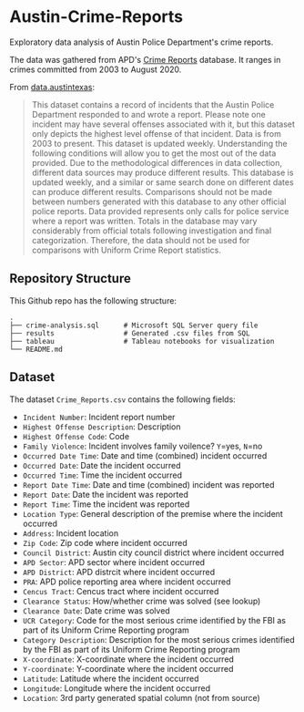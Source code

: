 # Austin-Crime-Reports

Exploratory data analysis of Austin Police Department's crime reports.

The data was gathered from APD's [Crime Reports](https://data.austintexas.gov/Public-Safety/Crime-Reports/fdj4-gpfu) database. It ranges in crimes committed from 2003 to August 2020. 

From [data.austintexas](https://data.austintexas.gov/Public-Safety/Crime-Reports/fdj4-gpfu):
> This dataset contains a record of incidents that the Austin Police Department responded to and wrote a report. Please note one incident may have several offenses associated with it, but this dataset only depicts the highest level offense of that incident. Data is from 2003 to present. This dataset is updated weekly. Understanding the following conditions will allow you to get the most out of the data provided. Due to the methodological differences in data collection, different data sources may produce different results. This database is updated weekly, and a similar or same search done on different dates can produce different results. Comparisons should not be made between numbers generated with this database to any other official police reports. Data provided represents only calls for police service where a report was written. Totals in the database may vary considerably from official totals following investigation and final categorization. Therefore, the data should not be used for comparisons with Uniform Crime Report statistics.

## Repository Structure

This Github repo has the following structure: 

```
.
├── crime-analysis.sql      # Microsoft SQL Server query file 
├── results                 # Generated .csv files from SQL
├── tableau                 # Tableau notebooks for visualization
└── README.md
```

## Dataset

The dataset `Crime_Reports.csv` contains the following fields:

* `Incident Number`: Incident report number
* `Highest Offense Description`: Description
* `Highest Offense Code`: Code
* `Family Violence`: Incident involves family voilence? `Y`=yes, `N`=no
* `Occurred Date Time`: Date and time (combined) incident occurred
* `Occurred Date`: Date the incident occurred
* `Occurred Time`: Time the incident occurred
* `Report Date Time`: Date and time (combined) incident was reported
* `Report Date`: Date the incident was reported
* `Report Time`: Time the incident was reported
* `Location Type`: General description of the premise where the incident occurred
* `Address`: Incident location
* `Zip Code`: Zip code where incident occurred
* `Council District`: Austin city council district where incident occurred
* `APD Sector`: APD sector where incident occurred
* `APD District`: APD distrcit where incident occurred
* `PRA`: APD police reporting area where incident occurred
* `Cencus Tract`: Cencus tract where incident occurred
* `Clearance Status`: How/whether crime was solved (see lookup)
* `Clearance Date`: Date crime was solved
* `UCR Category`: Code for the most serious crime identified by the FBI as part of its Uniform Crime Reporting program
* `Category Description`: Description for the most serious crimes identified by the FBI as part of its Uniform Crime Reporting program
* `X-coordinate`: X-coordinate where the incident occurred
* `Y-coordinate`: Y-coordinate where the incident occurred
* `Latitude`: Latitude where the incident occurred
* `Longitude`: Longitude where the incident occurred
* `Location`: 3rd party generated spatial column (not from source)
